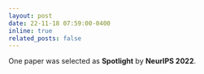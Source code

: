 ```yaml
---
layout: post
date: 22-11-18 07:59:00-0400
inline: true
related_posts: false
---
```


One paper  was selected as **Spotlight** by **NeurIPS 2022**.

